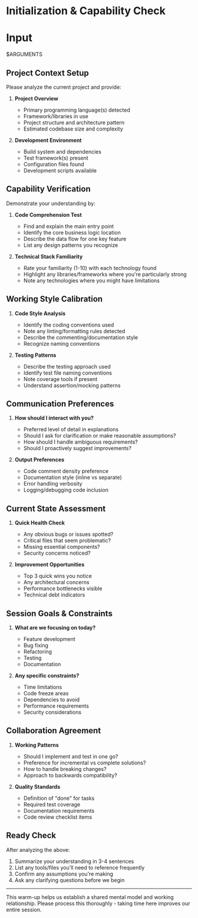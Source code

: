 # Initialization & Capability Check

# Input
$ARGUMENTS

## Project Context Setup
Please analyze the current project and provide:

1. **Project Overview**
   - Primary programming language(s) detected
   - Framework/libraries in use
   - Project structure and architecture pattern
   - Estimated codebase size and complexity

2. **Development Environment**
   - Build system and dependencies
   - Test framework(s) present
   - Configuration files found
   - Development scripts available

## Capability Verification
Demonstrate your understanding by:

1. **Code Comprehension Test**
   - Find and explain the main entry point
   - Identify the core business logic location
   - Describe the data flow for one key feature
   - List any design patterns you recognize

2. **Technical Stack Familiarity**
   - Rate your familiarity (1-10) with each technology found
   - Highlight any libraries/frameworks where you're particularly strong
   - Note any technologies where you might have limitations

## Working Style Calibration

1. **Code Style Analysis**
   - Identify the coding conventions used
   - Note any linting/formatting rules detected
   - Describe the commenting/documentation style
   - Recognize naming conventions

2. **Testing Patterns**
   - Describe the testing approach used
   - Identify test file naming conventions
   - Note coverage tools if present
   - Understand assertion/mocking patterns

## Communication Preferences

1. **How should I interact with you?**
   - Preferred level of detail in explanations
   - Should I ask for clarification or make reasonable assumptions?
   - How should I handle ambiguous requirements?
   - Should I proactively suggest improvements?

2. **Output Preferences**
   - Code comment density preference
   - Documentation style (inline vs separate)
   - Error handling verbosity
   - Logging/debugging code inclusion

## Current State Assessment

1. **Quick Health Check**
   - Any obvious bugs or issues spotted?
   - Critical files that seem problematic?
   - Missing essential components?
   - Security concerns noticed?

2. **Improvement Opportunities**
   - Top 3 quick wins you notice
   - Any architectural concerns
   - Performance bottlenecks visible
   - Technical debt indicators

## Session Goals & Constraints

1. **What are we focusing on today?**
   - Feature development
   - Bug fixing
   - Refactoring
   - Testing
   - Documentation

2. **Any specific constraints?**
   - Time limitations
   - Code freeze areas
   - Dependencies to avoid
   - Performance requirements
   - Security considerations

## Collaboration Agreement

1. **Working Patterns**
   - Should I implement and test in one go?
   - Preference for incremental vs complete solutions?
   - How to handle breaking changes?
   - Approach to backwards compatibility?

2. **Quality Standards**
   - Definition of "done" for tasks
   - Required test coverage
   - Documentation requirements
   - Code review checklist items

## Ready Check
After analyzing the above:
1. Summarize your understanding in 3-4 sentences
2. List any tools/files you'll need to reference frequently
3. Confirm any assumptions you're making
4. Ask any clarifying questions before we begin

---
This warm-up helps us establish a shared mental model and working relationship. Please process this thoroughly - taking time here improves our entire session.